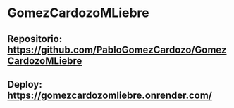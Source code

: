 # GomezCardozoMLiebre
## Repositorio: https://github.com/PabloGomezCardozo/GomezCardozoMLiebre
## Deploy: https://gomezcardozomliebre.onrender.com/